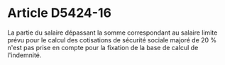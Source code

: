 # Article D5424-16

  
La partie du salaire dépassant la somme correspondant au salaire limite prévu pour le calcul des cotisations de sécurité sociale majoré de 20 % n'est pas prise en compte pour la fixation de la base de calcul de l'indemnité.